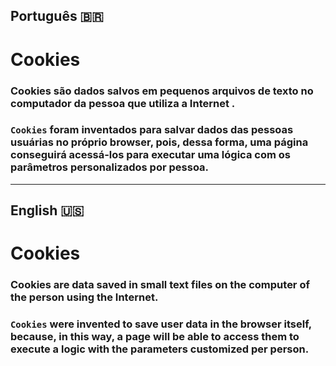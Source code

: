## Português 🇧🇷
# Cookies
### Cookies são dados salvos em pequenos arquivos de texto no computador da pessoa que utiliza a Internet .
### `Cookies` foram inventados para salvar dados das pessoas usuárias no próprio browser, pois, dessa forma, uma página conseguirá acessá-los para executar uma lógica com os parâmetros personalizados por pessoa.

---

## English 🇺🇸
# Cookies
### Cookies are data saved in small text files on the computer of the person using the Internet.
### `Cookies` were invented to save user data in the browser itself, because, in this way, a page will be able to access them to execute a logic with the parameters customized per person.